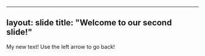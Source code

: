 ---
layout: slide
title: "Welcome to our second slide!"
--
My new text!
Use the left arrow to go back!
